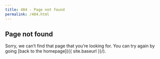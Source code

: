 ```yaml
---
title: 404 - Page not found
permalink: /404.html
---
```

## Page not found

Sorry, we can’t find that page that you’re looking for. You can try again by going [back to the homepage]({{ site.baseurl }}/).

<!--
[<img src="{{ site.baseurl }}/images/404.jpg" alt="Constructocat by https://github.com/jasoncostello" style="width: 400px;"/>]({{ site.baseurl }}/)
-->
